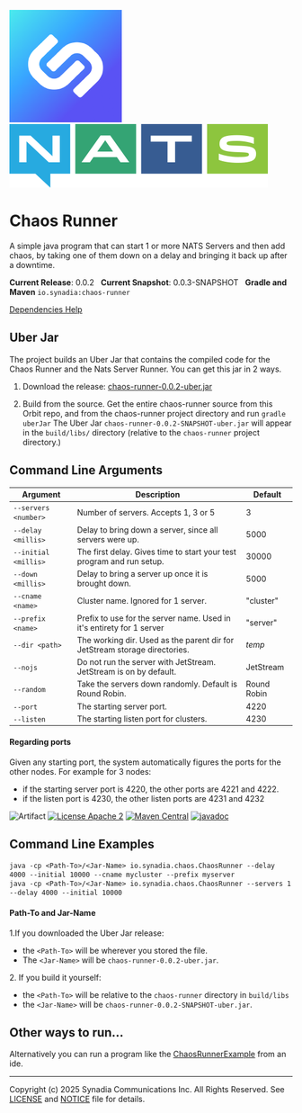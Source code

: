 ![Synadia](src/main/javadoc/images/synadia-logo.png) &nbsp;&nbsp;&nbsp;&nbsp; ![NATS](src/main/javadoc/images/large-logo.png)

# Chaos Runner

A simple java program that can start 1 or more NATS Servers and then add chaos,
by taking one of them down on a delay and bringing it back up after a downtime.

**Current Release**: 0.0.2
&nbsp; **Current Snapshot**: 0.0.3-SNAPSHOT
&nbsp; **Gradle and Maven** `io.synadia:chaos-runner`

[Dependencies Help](https://github.com/synadia-io/orbit.java?tab=readme-ov-file#dependencies)

## Uber Jar

The project builds an Uber Jar that contains the compiled code for the Chaos Runner and the Nats Server Runner.
You can get this jar in 2 ways.

1. Download the release: [chaos-runner-0.0.2-uber.jar](https://repo1.maven.org/maven2/io/synadia/chaos-runner/0.0.2/chaos-runner-0.0.2-uber.jar)

2. Build from the source. Get the entire chaos-runner source from this Orbit repo, 
   and from the chaos-runner project directory and run `gradle uberJar`
   The Uber Jar `chaos-runner-0.0.2-SNAPSHOT-uber.jar` will appear in the `build/libs/` directory
   (relative to the `chaos-runner` project directory.)

## Command Line Arguments

| Argument             | Description                                                                | Default     |
|----------------------|----------------------------------------------------------------------------|-------------|
| `--servers <number>` | Number of servers. Accepts 1, 3 or 5                                       | 3           |
| `--delay <millis>`   | Delay to bring down a server, since all servers were up.                   | 5000        |
| `--initial <millis>` | The first delay. Gives time to start your test program and run setup.      | 30000       |
| `--down <millis>`    | Delay to bring a server up once it is brought down.                        | 5000        |
| `--cname <name>`     | Cluster name. Ignored for 1 server.                                        | "cluster"   |
| `--prefix <name>`    | Prefix to use for the server name. Used in it's entirety for 1 server      | "server"    |
| `--dir <path>`       | The working dir. Used as the parent dir for JetStream storage directories. | _temp_      |
| `--nojs`             | Do not run the server with JetStream. JetStream is on by default.          | JetStream   |
| `--random`           | Take the servers down randomly. Default is Round Robin.                    | Round Robin |
| `--port`             | The starting server port.                                                  | 4220        |
| `--listen`           | The starting listen port for clusters.                                     | 4230        |

#### Regarding ports 
Given any starting port, the system automatically figures the ports for the other nodes.
For example for 3 nodes:
* if the starting server port is 4220, the other ports are 4221 and 4222. 
* if the listen port is 4230, the other listen ports are 4231 and 4232 

![Artifact](https://img.shields.io/badge/Artifact-io.synadia:chaos--runner-00BC8E?labelColor=grey&style=flat)
[![License Apache 2](https://img.shields.io/badge/License-Apache2-blue.svg)](https://www.apache.org/licenses/LICENSE-2.0)
[![Maven Central](https://maven-badges.herokuapp.com/maven-central/io.synadia/chaos-runner/badge.svg)](https://maven-badges.herokuapp.com/maven-central/io.synadia/chaos-runner)
[![javadoc](https://javadoc.io/badge2/io.synadia/chaos-runner/javadoc.svg)](https://javadoc.io/doc/io.synadia/chaos-runner)


## Command Line Examples

```
java -cp <Path-To>/<Jar-Name> io.synadia.chaos.ChaosRunner --delay 4000 --initial 10000 --cname mycluster --prefix myserver
java -cp <Path-To>/<Jar-Name> io.synadia.chaos.ChaosRunner --servers 1 --delay 4000 --initial 10000
```

#### Path-To and Jar-Name
1\.If you downloaded the Uber Jar release: 
* the `<Path-To>` will be wherever you stored the file.
* The `<Jar-Name>` will be `chaos-runner-0.0.2-uber.jar`.

2\. If you build it yourself:
* the `<Path-To>` will be relative to the `chaos-runner` directory in `build/libs`
* the `<Jar-Name>` will be `chaos-runner-0.0.2-SNAPSHOT-uber.jar`.

## Other ways to run... 

Alternatively you can run a program like the [ChaosRunnerExample](src/examples/java/io/synadia/examples/ChaosRunnerExample.java) from an ide.

---
Copyright (c) 2025 Synadia Communications Inc. All Rights Reserved.
See [LICENSE](LICENSE) and [NOTICE](NOTICE) file for details.
